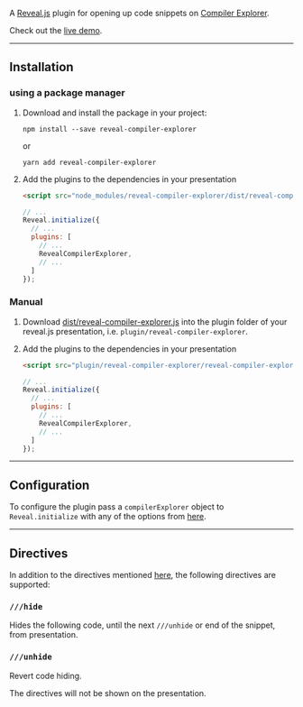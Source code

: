 A [Reveal.js](https://revealjs.com/) plugin for opening up code snippets on [Compiler Explorer](https://godbolt.org).

Check out the [live demo](https://dvirtz.github.io/reveal-compiler-explorer).

---

## Installation

### using a package manager

1. Download and install the package in your project:

    ```
    npm install --save reveal-compiler-explorer
    ```

    or

    ```
    yarn add reveal-compiler-explorer
    ```

2. Add the plugins to the dependencies in your presentation

    ```html
    <script src="node_modules/reveal-compiler-explorer/dist/reveal-compiler-explorer.js"></script>
    ```

    ```javascript
    // ...
    Reveal.initialize({
      // ...
      plugins: [
        // ...
        RevealCompilerExplorer,
        // ...
      ]
    });
    ```

### Manual

1. Download [dist/reveal-compiler-explorer.js](dist/reveal-compiler-explorer.js) into the plugin folder of your reveal.js presentation, i.e. `plugin/reveal-compiler-explorer`.

2. Add the plugins to the dependencies in your presentation

    ```html
    <script src="plugin/reveal-compiler-explorer/reveal-compiler-explorer.js"></script>
    ```

    ```javascript
    // ...
    Reveal.initialize({
      // ...
      plugins: [
        // ...
        RevealCompilerExplorer,
        // ...
      ]
    });
    ```

---

## Configuration

To configure the plugin pass a `compilerExplorer` object to `Reveal.initialize` with any of the options from [here](../compiler-explorer-directives/#Configuration).

---

## Directives

In addition to the directives mentioned [here](../compiler-explorer-directives/#Directives), the following directives are supported:

### `///hide`

Hides the following code, until the next `///unhide` or end of the snippet, from presentation.

### `///unhide`

Revert code hiding.

The directives will not be shown on the presentation.